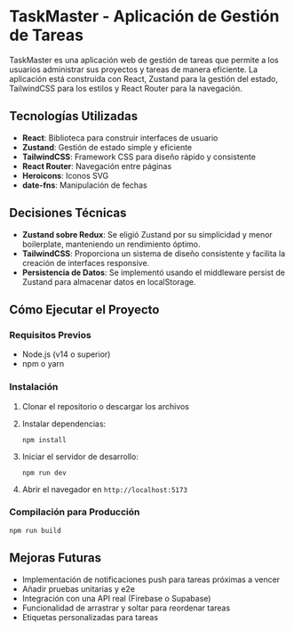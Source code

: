 # TaskMaster - Aplicación de Gestión de Tareas

TaskMaster es una aplicación web de gestión de tareas que permite a los usuarios administrar sus proyectos y tareas de manera eficiente. La aplicación está construida con React, Zustand para la gestión del estado, TailwindCSS para los estilos y React Router para la navegación.

## Tecnologías Utilizadas

- **React**: Biblioteca para construir interfaces de usuario
- **Zustand**: Gestión de estado simple y eficiente
- **TailwindCSS**: Framework CSS para diseño rápido y consistente
- **React Router**: Navegación entre páginas
- **Heroicons**: Iconos SVG
- **date-fns**: Manipulación de fechas

## Decisiones Técnicas

- **Zustand sobre Redux**: Se eligió Zustand por su simplicidad y menor boilerplate, manteniendo un rendimiento óptimo.
- **TailwindCSS**: Proporciona un sistema de diseño consistente y facilita la creación de interfaces responsive.
- **Persistencia de Datos**: Se implementó usando el middleware persist de Zustand para almacenar datos en localStorage.

## Cómo Ejecutar el Proyecto

### Requisitos Previos

- Node.js (v14 o superior)
- npm o yarn

### Instalación

1. Clonar el repositorio o descargar los archivos

2. Instalar dependencias:
   ```
   npm install
   ```

3. Iniciar el servidor de desarrollo:
   ```
   npm run dev
   ```

4. Abrir el navegador en `http://localhost:5173`

### Compilación para Producción

```
npm run build
```

## Mejoras Futuras

- Implementación de notificaciones push para tareas próximas a vencer
- Añadir pruebas unitarias y e2e
- Integración con una API real (Firebase o Supabase)
- Funcionalidad de arrastrar y soltar para reordenar tareas
- Etiquetas personalizadas para tareas